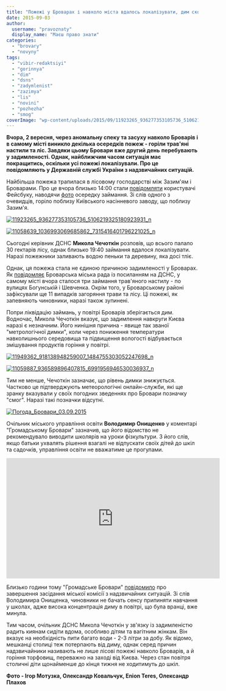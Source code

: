 ```yaml
---
title: "Пожежі у Броварах і навколо міста вдалось локалізувати, дим скоро має розвіятись - ДСНС"
date: 2015-09-03
author: 
  username: "pravoznaty"
  display_name: "Маєш право знати"
categories: 
  - "brovary"
  - "novyny"
tags: 
  - "vibir-redaktsiyi"
  - "gorinnya"
  - "dim"
  - "dsns"
  - "zadymlenist"
  - "zazimya"
  - "lis"
  - "novini"
  - "pozhezha"
  - "smog"
coverImage: "wp-content/uploads/2015/09/11923265_936277353105736_5106219325180923931_n.jpg"
---
```


**Вчора, 2 вересня, через аномальну спеку та засуху навколо Броварів і в самому місті виникло декілька осередків пожеж - горіли трав'яні настили та ліс. Завдяки цьому Бровари** **вже другий день** **перебувають у задимленості. Однак, найближчим часом ситуація має покращитись, оскільки усі пожежі локалізували. Про це повідомляють у Державній службі України з надзвичайних ситуацій.**

Найбільша пожежа трапилася в лісовому господарстві між Зазим'ям і Броварами. Про це вчора близько 14:00 стали [повідомляти](https://www.facebook.com/groups/brovary/permalink/1098829260147039/) користувачі Фейсбуку, наводячи [фото](https://www.facebook.com/groups/brovary/permalink/1098771373486161/) осередку займання. Зі слів одного з очевидців, горіло поблизу Київського насінневого заводу, що поблизу Зазим'я.

[![11923265_936277353105736_5106219325180923931_n](https://mpz.brovary.org/wp-content/uploads/2015/09/11923265_936277353105736_5106219325180923931_n.jpg)](https://mpz.brovary.org/wp-content/uploads/2015/09/11923265_936277353105736_5106219325180923931_n.jpg)

[![11058639_1036993069685862_7315416401796221025_n](https://mpz.brovary.org/wp-content/uploads/2015/09/11058639_1036993069685862_7315416401796221025_n.jpg)](https://mpz.brovary.org/wp-content/uploads/2015/09/11058639_1036993069685862_7315416401796221025_n.jpg)

Сьогодні керівник ДСНС **Микола Чечоткін** розповів, що всього палало 30 гектарів лісу, однак близько 19:40 займання вдалося локалізувати. Наразі пожежники заливають водою пеньки та деревину, яка досі тліє.

Однак, ця пожежа стала не єдиною причиною задимленості у Броварах. Як [повідомляє](https://www.brovary.kiev.ua/pozhezhu-u-l%D1%96s%D1%96-poblizu-brovar%D1%96v-%D1%96-zagorannya-travyanogo-nastilu-lokal%D1%96zovano) Броварська міська рада із посиланням на ДСНС, у самому місті вчора сталося три займання трав'яного настилу - по вулицях Богунській і Шевченка. Окрім того, у Броварському районі зафіксували ще 11 випадків загоряння трави та лісу. Ці пожежі, як запевняють чиновники, наразі також зупинені.

Попри ліквідацію займань, у повітрі Броварів зберігається дим. Водночас, Микола Чечоткін вказує, що задимлення навкруги Києва наразі є незначним. Його нинішня причина - явище так званої "метрологічної димки", коли через пониження температури навколишнього середовища та підвищення вологості відбувається змішування продуктів горіння у повітрі.

[![11949362_918138948259007_1484755303052247698_n](https://mpz.brovary.org/wp-content/uploads/2015/09/11949362_918138948259007_1484755303052247698_n.jpg)](https://mpz.brovary.org/wp-content/uploads/2015/09/11949362_918138948259007_1484755303052247698_n.jpg)

[![11059887_936589896407815_6991956946530036937_n](https://mpz.brovary.org/wp-content/uploads/2015/09/11059887_936589896407815_6991956946530036937_n.jpg)](https://mpz.brovary.org/wp-content/uploads/2015/09/11059887_936589896407815_6991956946530036937_n.jpg)

Тим не менше, Чечоткін зазначає, що рівень димки знижується. Частково це підтверджують метеорологічні онлайн-служби, які ще зранку вказували у своїх погодних зведеннях про Бровари позначку "смог". Наразі такі позначки відсутні.

[![Погода_Бровари_03.09.2015](https://mpz.brovary.org/wp-content/uploads/2015/09/Pogoda_Brovary_03.09.2015.jpg)](https://mpz.brovary.org/wp-content/uploads/2015/09/Pogoda_Brovary_03.09.2015.jpg)

Очільник міського управління освіти **Володимир Онищенко** у коментарі "Громадському Бровари" зазначив, що його відомство не рекомендувало виводити школярів на уроки фізкультури. З його слів, якщо батьки ухвалять рішення взагалі не відпускати своїх дітей до шкіл та садочків, управління освіти не вважатиме це прогулами.

<iframe src="https://www.youtube.com/embed/ucd24pu7ZYc" width="560" height="315" frameborder="0" allowfullscreen="allowfullscreen"></iframe>

Близько години тому "Громадське Бровари" [повідомило](https://www.facebook.com/hromadskebro.tv/photos/a.1438702883119012.1073741829.1413076852348282/1487183524937614/?type=1) про завершення засідання міської комісії з надзвичайних ситуацій. Зі слів Володимира Онищенка, чиновники не бачать сенсу припиняти навчання у школах, адже висока концентрація диму в повітрі, що була вранці, вже минула.

Тим часом, очільник ДСНС Микола Чечоткін у зв'язку із задимленістю радить киянам сидіти вдома, особливо дітям та вагітним жінкам. Він вказує на необхідність пити багато води - 2-3 літри за добу. Як відомо, мешканці столиці теж потерпають від диму, однак серед причин надзвичайники називають не лише лісові пожежі навколо Броварів, а й горіння торфовищ, переважно на заході від Києва. Через стан повітря столичні діти щонайменше до кінця тижня не ходитимуть до шкіл.

**Фото - Ігор Мотузка, Олександр Ковальчук, Enion Teres, Олександр Плахов**
